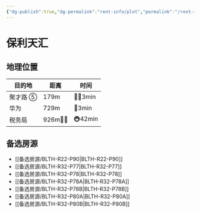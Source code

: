 ```yaml
---
{"dg-publish":true,"dg-permalink":"rent-info/plot","permalink":"/rent-info/plot/"}
---
```



# 保利天汇

## 地理位置

| 目的地   | 距离     | 时间      |
| -------- | -------- | --------- |
| 聚才路 ⑤ | 179m     | 🚶‍♂️3min |
| 华为     | 729m     | 🛵3min    |
| 税务局   | 926m🚶‍♂️ | 🚇42min   |

## 备选房源

- [[备选房源/BLTH-R22-P90\|BLTH-R22-P90]]
- [[备选房源/BLTH-R32-P77\|BLTH-R32-P77]]
- [[备选房源/BLTH-R32-P78\|BLTH-R32-P78]]
- [[备选房源/BLTH-R32-P78A\|BLTH-R32-P78A]]
- [[备选房源/BLTH-R32-P78B\|BLTH-R32-P78B]]
- [[备选房源/BLTH-R32-P80A\|BLTH-R32-P80A]]
- [[备选房源/BLTH-R32-P80B\|BLTH-R32-P80B]]


